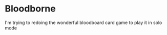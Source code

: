 # Bloodborne
<p>I'm trying to redoing the wonderful bloodboard card game to play it in solo mode</p>
